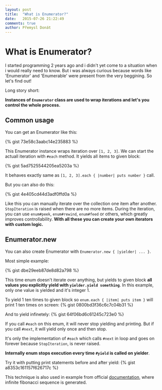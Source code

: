 ```yaml
---
layout: post
title:  "What is Enumerator?"
date:   2015-07-26 21:22:49
comments: true
author: Přemysl Donát
---
```

# What is Enumerator?

I started programming 2 years ago and i didn't yet come to a situation when i would really need to know. But i was always curious because words like 'Enumerator' and 'Enumerable' were present from the very beggining. So let's find out!

Long story short:

**Instances of `Enumerator` class are used to wrap iterations and let's you control the whole process.**


## Common usage
You can get an Enumerator like this:

{% gist 73e58c3aabc14e235883 %}

This Enumerator instance wraps iteration over `[1, 2, 3]`. We can start the actuall iteration with `#each` method. It yields all items to given block:

{% gist 5ad7525544205ea5203a %}

It behaves exactly same as `[1, 2, 3].each { |number| puts number }` call.

But you can also do this:

{% gist 4e405cd44d3adf0ffd0a %}

Like this you can manually iterate over the collection one item after another. `StopIteration` is raised when there are no more items. During the iteration, you can use `enum#peek`, `enum#rewind`, `enum#feed` or others, which greatly improves controllability. **With all these you can create your own iterators with custom logic.**

## Enumerator.new

You can also create Enumerator with `Enumerator.new { |yielder| ... }`.

Most simple example:

{% gist dbe29eeb87de8d82a798 %}

This time enum doesn't iterate over anything, but yields to given block **all values you explicitly yield with `yielder.yield something`**. In this example, only one value is yielded and it's integer 1.

To yield 1 ten times to given block so `enum.each { |item| puts item }` will print 1 ten times on screen:
{% gist 0800bd3f36c6c7c04b31 %}

And to yield infinetely:
{% gist 64f06bd6c61245c723e0 %}

If you call `#each` on this enum, it will never stop yielding and printing. But if you call `#next`, it will yield only once and then stop.

It's only the implementation of `#each` which calls `#next` in loop and goes on forever because `StopIteration`, is never raised.

**Internally enum stops execution every time `#yield` is called on yielder**.

Try it with putting print statements before and after yield:
{% gist a8353c161157f626717c %}

This technique is also used in example from official [documentation](http://ruby-doc.org/core-2.2.0/Enumerator.html), where infinite fibonacci sequence is generated.
